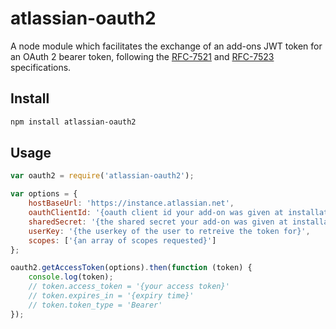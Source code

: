 # atlassian-oauth2

A node module which facilitates the exchange of an add-ons JWT token for an OAuth 2 bearer token,
following the [RFC-7521](https://tools.ietf.org/html/rfc7521) and [RFC-7523](https://tools.ietf.org/html/rfc7523)
specifications.

## Install

```bash
npm install atlassian-oauth2
```

## Usage

```javascript
var oauth2 = require('atlassian-oauth2');

var options = {
    hostBaseUrl: 'https://instance.atlassian.net',
    oauthClientId: '{oauth client id your add-on was given at installation}',
    sharedSecret: '{the shared secret your add-on was given at installation}',
    userKey: '{the userkey of the user to retreive the token for}',
    scopes: ['{an array of scopes requested}']
};

oauth2.getAccessToken(options).then(function (token) {
    console.log(token);
    // token.access_token = '{your access token}'
    // token.expires_in = '{expiry time}'
    // token.token_type = 'Bearer'
});
```
